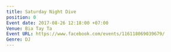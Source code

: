 ```yaml
---
title: Saturday Night Dive
position: 0
Event date: 2017-08-26 12:18:00 +07:00
Venue: Bia Tay Ta
Event URL: https://www.facebook.com/events/116118069039679/
Genre: DJ
---
```


